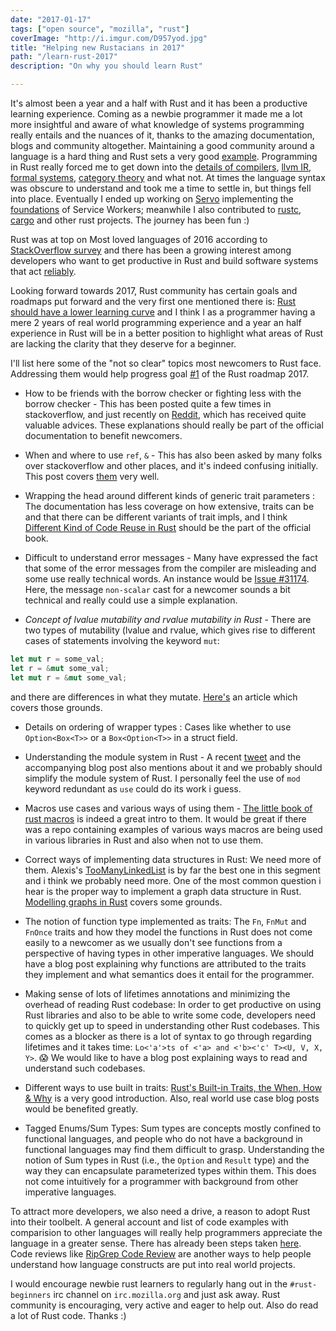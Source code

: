 ```yaml
---
date: "2017-01-17"
tags: ["open source", "mozilla", "rust"]
coverImage: "http://i.imgur.com/D957yod.jpg"
title: "Helping new Rustacians in 2017"
path: "/learn-rust-2017"
description: "On why you should learn Rust"

---
```


It's almost been a year and a half with Rust and it has been a productive learning experience. Coming as a newbie programmer it made me a lot more insightful and aware of what knowledge of systems programming really entails and the nuances of it, thanks to the amazing documentation, blogs and community altogether. Maintaining a good community around a language is a hard thing and Rust sets a very good [example](https://www.youtube.com/watch?v=duv0tuPAnO0&list=PLo3w8EB99pqJ74XIGe72c9hBZWz9Y16cY&index=5). Programming in Rust really forced me to get down into the [details of compilers](https://github.com/rust-lang/rust/tree/master/src/librustc), [llvm IR](https://idea.popcount.org/2013-07-24-ir-is-better-than-assembly/), [formal systems](http://ticki.github.io/blog/a-hoare-logic-for-rust/), [category theory](http://yogsototh.github.io/Category-Theory-Presentation/#slide-0) and what not. At times the language syntax was obscure to understand and took me a time to settle in, but things fell into place. Eventually I ended up working on [Servo](https://github.com/servo/servo) implementing the [foundations](https://github.com/creativcoder/gsoc16) of Service Workers; meanwhile I also contributed to [rustc](https://github.com/rust-lang/rust/pulls?q=is%3Apr+author%3Acreativcoder+is%3Aclosed), [cargo](https://github.com/rust-lang/cargo/pull/3542) and other rust projects. The journey has been fun :)

Rust was at top on Most loved languages of 2016 according to [StackOverflow survey](http://stackoverflow.com/research/developer-survey-2016#technology-most-loved-dreaded-and-wanted) and there has been a growing interest among developers who want to get productive in Rust and build software systems that act [reliably](https://www.youtube.com/watch?v=P3sfNGtpuxc&list=PLo3w8EB99pqJ74XIGe72c9hBZWz9Y16cY&index=4).

Looking forward towards 2017, Rust community has certain goals and roadmaps put forward and the very first one mentioned there is: [Rust should have a lower learning curve](https://github.com/aturon/rfcs/blob/roadmap-2017/text/0000-roadmap-2017.md) and I think I as a programmer having a mere 2 years of real world programming experience and a year an half experience in Rust will be in a better position to highlight what areas of Rust are lacking the clarity that they deserve for a beginner.

I'll list here some of the "not so clear" topics most newcomers to Rust face. Addressing them would help progress goal [#1](https://github.com/aturon/rfcs/blob/roadmap-2017/text/0000-roadmap-2017.md) of the Rust roadmap 2017.

* How to be friends with the borrow checker or fighting less with the borrow checker - This has been posted quite a few times in stackoverflow, and just recently on [Reddit](https://www.reddit.com/r/rust/comments/5ny09j/tips_to_not_fight_the_borrow_checker/), which has received quite valuable advices. These explanations should really be part of the official documentation to benefit newcomers.

* When and where to use `ref`, `&` - This has also been asked by many folks over stackoverflow and other places, and it's indeed confusing initially. This post covers [them](http://xion.io/post/code/rust-patterns-ref.html) very well.

* Wrapping the head around different kinds of generic trait parameters : The documentation has less coverage on how extensive, traits can be and that there can be different variants of trait impls, and I think [Different Kind of Code Reuse in Rust](http://cglab.ca/~abeinges/blah/rust-reuse-and-recycle/) should be the part of the official book.

* Difficult to understand error messages - Many have expressed the fact that some of the error messages from the compiler are misleading and some use really technical words. An instance would be [Issue #31174](https://github.com/rust-lang/rust/issues/31174). Here, the message `non-scalar` cast for a newcomer sounds a bit technical and really could use a simple explanation.

* _Concept of lvalue mutability and rvalue mutability in Rust_ - There are two types of mutability (lvalue and rvalue, which gives rise to different cases of statements involving the keyword `mut`:

```rust
let mut r = some_val;
let r = &mut some_val;
let mut r = &mut some_val;
```

and there are differences in what they mutate. [Here's](https://medium.com/@rsx11/good-old-pointers-cfe8e2727e51#.n6c9zp76i) an article which covers those grounds.

* Details on ordering of wrapper types : Cases like whether to use `Option<Box<T>>` or a `Box<Option<T>>` in a struct field.

* Understanding the module system in Rust - A recent [tweet](https://twitter.com/withoutboats/status/816897015728640000) and the accompanying blog post also mentions about it and we probably should simplify the module system of Rust. I personally feel the use of `mod` keyword redundant as `use` could do its work i guess.

* Macros use cases and various ways of using them - [The little book of rust macros](https://danielkeep.github.io/tlborm/book/README.html) is indeed a great intro to them. It would be great if there was a repo containing examples of various ways macros are being used in various libraries in Rust and also when not to use them.

* Correct ways of implementing data structures in Rust: We need more of them. Alexis's [TooManyLinkedList](http://cglab.ca/~abeinges/blah/too-many-lists/book/) is by far the best one in this segment and i think we probably need more. One of the most common question i hear is the proper way to implement a graph data structure in Rust. [Modelling graphs in Rust](http://smallcultfollowing.com/babysteps/blog/2015/04/06/modeling-graphs-in-rust-using-vector-indices/) covers some grounds.

* The notion of function type implemented as traits: The `Fn`, `FnMut` and `FnOnce` traits and how they model the functions in Rust does not come easily to a newcomer as we usually don't see functions from a perspective of having types in other imperative languages. We should have a blog post explaining why functions are attributed to the traits they implement and what semantics does it entail for the programmer.

* Making sense of lots of lifetimes annotations and minimizing the overhead of reading Rust codebase: In order to get productive on using Rust libraries and also to be able to write some code, developers need to quickly get up to speed in understanding other Rust codebases. This comes as a blocker as there is a lot of syntax to go through regarding lifetimes and it takes time: `Lo<'a'>ts of <'a> and <'b><'c' T><U, V, X, Y>`. 😱  We would like to have a blog post explaining ways to read and understand such codebases.

* Different ways to use built in traits: [Rust's Built-in Traits, the When, How & Why](https://llogiq.github.io/2015/07/30/traits.html) is a very good introduction. Also, real world use case blog posts would be benefited greatly.

* Tagged Enums/Sum Types: Sum types are concepts mostly confined to functional languages, and people who do not have a background in functional languages may find them difficult to grasp. Understanding the notion of Sum types in Rust (i.e., the `Option` and `Result` type) and the way they can encapsulate parameterized types within them. This does not come intuitively for a programmer with background from other imperative languages.

To attract more developers, we also need a drive, a reason to adopt Rust into their toolbelt. A general account and list of code examples with comparision to other languages will really help programmers appreciate the language in a greater sense. There has already been steps taken [here](https://github.com/mgattozzi/rust-from-lang). 
Code reviews like [RipGrep Code Review](http://blog.mbrt.it/2016-12-01-ripgrep-code-review/) are another ways to help people understand how language constructs are put into real world projects. 

I would encourage newbie rust learners to regularly hang out in the `#rust-beginners` irc channel on `irc.mozilla.org` and just ask away. Rust community is encouraging, very active and eager to help out. Also do read a lot of Rust code. Thanks :)
